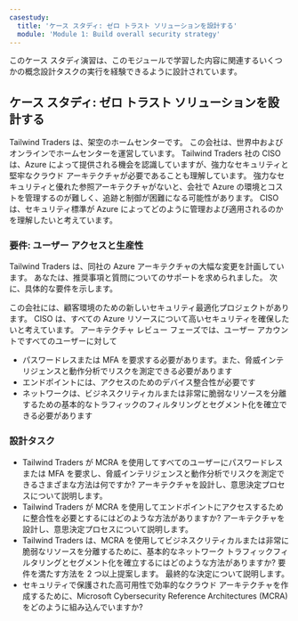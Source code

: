 ```yaml
---
casestudy:
  title: 'ケース スタディ: ゼロ トラスト ソリューションを設計する'
  module: 'Module 1: Build overall security strategy'
---
```


このケース スタディ演習は、このモジュールで学習した内容に関連するいくつかの概念設計タスクの実行を経験できるように設計されています。

## ケース スタディ: ゼロ トラスト ソリューションを設計する

Tailwind Traders は、架空のホームセンターです。 この会社は、世界中およびオンラインでホームセンターを運営しています。 Tailwind Traders 社の CISO は、Azure によって提供される機会を認識していますが、強力なセキュリティと堅牢なクラウド アーキテクチャが必要であることも理解しています。 強力なセキュリティと優れた参照アーキテクチャがないと、会社で Azure の環境とコストを管理するのが難しく、追跡と制御が困難になる可能性があります。 CISO は、セキュリティ標準が Azure によってどのように管理および適用されるのかを理解したいと考えています。

### 要件: ユーザー アクセスと生産性

Tailwind Traders は、同社の Azure アーキテクチャの大幅な変更を計画しています。 あなたは、推奨事項と質問についてのサポートを求められました。 次に、具体的な要件を示します。

この会社には、顧客環境のための新しいセキュリティ最適化プロジェクトがあります。 CISO は、すべての Azure リソースについて高いセキュリティを確保したいと考えています。 アーキテクチャ レビュー フェーズでは、ユーザー アカウントですべてのユーザーに対して

- パスワードレスまたは MFA を要求する必要があります。また、脅威インテリジェンスと動作分析でリスクを測定できる必要があります
- エンドポイントには、アクセスのためのデバイス整合性が必要です
- ネットワークは、ビジネスクリティカルまたは非常に脆弱なリソースを分離するための基本的なトラフィックのフィルタリングとセグメント化を確立できる必要があります

### 設計タスク

* Tailwind Traders が MCRA を使用してすべてのユーザーにパスワードレスまたは MFA を要求し、脅威インテリジェンスと動作分析でリスクを測定できるさまざまな方法は何ですか? アーキテクチャを設計し、意思決定プロセスについて説明します。
* Tailwind Traders が MCRA を使用してエンドポイントにアクセスするために整合性を必要とするにはどのような方法がありますか? アーキテクチャを設計し、意思決定プロセスについて説明します。
* Tailwind Traders は、MCRA を使用してビジネスクリティカルまたは非常に脆弱なリソースを分離するために、基本的なネットワーク トラフィックフィルタリングとセグメント化を確立するにはどのような方法がありますか? 要件を満たす方法を 2 つ以上提案します。 最終的な決定について説明します。
* セキュリティで保護された高可用性で効率的なクラウド アーキテクチャを作成するために、Microsoft Cybersecurity Reference Architectures (MCRA) をどのように組み込んでいますか?